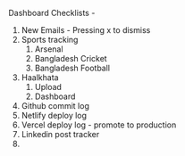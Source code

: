 
Dashboard Checklists - 

1. New Emails - Pressing x to dismiss
2. Sports tracking
	1. Arsenal
	2. Bangladesh Cricket
	3. Bangladesh Football
3. Haalkhata
	1. Upload
	2. Dashboard
4. Github commit log
5. Netlify deploy log
6. Vercel deploy log - promote to production
7. Linkedin post tracker
8. 